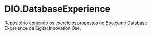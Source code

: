 # DIO.DatabaseExperience
Repositório contendo os exercícios propostos no Bootcamp Database Experience da Digital Innovation One.
